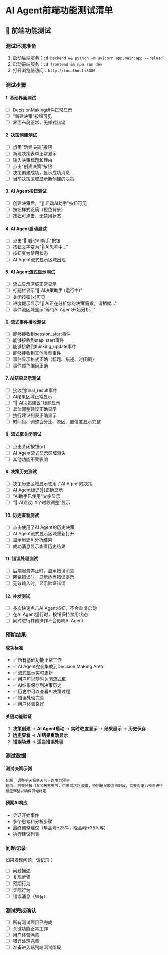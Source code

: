 # AI Agent前端功能测试清单

## 🧪 前端功能测试

### **测试环境准备**
1. 启动后端服务：`cd backend && python -m uvicorn app.main:app --reload`
2. 启动前端服务：`cd frontend && npm run dev`
3. 打开浏览器访问：`http://localhost:3000`

### **测试步骤**

#### **1. 基础界面测试**
- [ ] DecisionMaking组件正常显示
- [ ] "新建决策"按钮可见
- [ ] 界面布局正常，无样式错误

#### **2. 决策创建测试**
- [ ] 点击"新建决策"按钮
- [ ] 新建决策表单正常显示
- [ ] 输入决策标题和理由
- [ ] 点击"创建决策"按钮
- [ ] 决策创建成功，显示成功消息
- [ ] 当前决策区域显示新创建的决策

#### **3. AI Agent按钮测试**
- [ ] 创建决策后，"🚀 启动AI助手"按钮可见
- [ ] 按钮样式正确（橙色背景）
- [ ] 按钮可点击，无禁用状态

#### **4. AI Agent启动测试**
- [ ] 点击"🚀 启动AI助手"按钮
- [ ] 按钮文字变为"🤖 AI思考中..."
- [ ] 按钮变为禁用状态
- [ ] AI Agent流式显示区域出现

#### **5. AI Agent流式显示测试**
- [ ] 流式显示区域正常显示
- [ ] 标题栏显示"🤖 AI决策助手 (运行中)"
- [ ] 关闭按钮(×)可见
- [ ] 进度提示显示"🔄 AI正在分析您的决策需求，请稍候..."
- [ ] 事件流区域显示"等待AI Agent开始分析..."

#### **6. 流式事件接收测试**
- [ ] 能够接收到session_start事件
- [ ] 能够接收到step_start事件
- [ ] 能够接收到thinking_update事件
- [ ] 能够接收到其他类型事件
- [ ] 事件显示格式正确（标题、描述、时间戳）
- [ ] 事件颜色编码正确

#### **7. AI结果显示测试**
- [ ] 接收到final_result事件
- [ ] AI结果区域正常显示
- [ ] "🎯 AI决策建议"标题显示
- [ ] 具体调整建议正确显示
- [ ] 执行建议列表正确显示
- [ ] 时间段、调整百分比、原因、置信度显示完整

#### **8. 流式框关闭测试**
- [ ] 点击关闭按钮(×)
- [ ] AI Agent流式显示区域消失
- [ ] 其他功能不受影响

#### **9. 决策历史测试**
- [ ] 决策历史区域显示使用了AI Agent的决策
- [ ] AI Agent标记(🤖)正确显示
- [ ] "AI助手已使用"文字显示
- [ ] "🎯 AI建议: X个时段调整"显示

#### **10. 历史查看测试**
- [ ] 点击使用了AI Agent的历史决策
- [ ] AI Agent流式显示区域重新打开
- [ ] 显示历史AI分析结果
- [ ] 成功消息显示查看历史结果

#### **11. 错误处理测试**
- [ ] 后端服务停止时，显示错误消息
- [ ] 网络错误时，显示适当错误提示
- [ ] 无效输入时，显示验证错误

#### **12. 并发测试**
- [ ] 多次快速点击AI Agent按钮，不会重复启动
- [ ] 在AI Agent运行时，按钮保持禁用状态
- [ ] 同时进行其他操作不会影响AI Agent

### **预期结果**

#### **成功标准**
- ✅ 所有基础功能正常工作
- ✅ AI Agent完全集成到Decision Making Area
- ✅ 流式显示实时更新
- ✅ 用户可以随时关闭流式框
- ✅ AI结果保存到决策历史
- ✅ 历史中可以查看AI决策过程
- ✅ 错误处理完善
- ✅ 用户体验良好

#### **关键功能验证**
1. **决策创建** → **AI Agent启动** → **实时进度显示** → **结果展示** → **历史保存**
2. **历史查看** → **AI结果重新显示**
3. **错误场景** → **适当错误处理**

### **测试数据**

#### **测试决策示例**
```
标题: 调整明天极寒天气下的电力预测
理由: 明天预报-15°C极寒天气，供暖需求将激增，特别是早晚高峰时段，需要对电力预测进行相应调整以确保供电稳定
```

#### **预期AI响应**
- 会话开始事件
- 多个思考和分析步骤
- 最终调整建议（早高峰+25%，晚高峰+35%等）
- 执行建议列表

### **问题记录**

如果发现问题，请记录：
- [ ] 问题描述
- [ ] 复现步骤
- [ ] 预期行为
- [ ] 实际行为
- [ ] 错误消息（如有）

### **测试完成确认**

- [ ] 所有测试项目已完成
- [ ] 关键功能正常工作
- [ ] 用户体验满意
- [ ] 错误处理完善
- [ ] 准备进入端到端测试阶段
